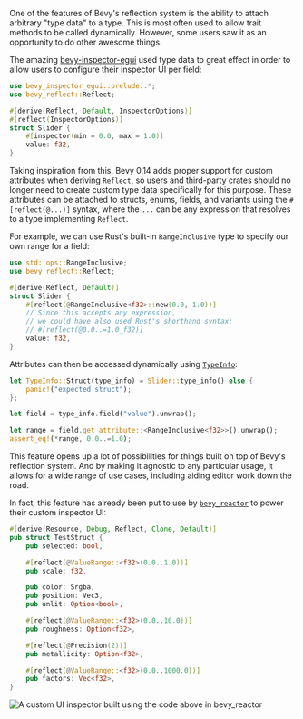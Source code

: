 One of the features of Bevy's reflection system is the ability to attach arbitrary "type data" to a type.
This is most often used to allow trait methods to be called dynamically.
However, some users saw it as an opportunity to do other awesome things.

The amazing [bevy-inspector-egui](https://github.com/jakobhellermann/bevy-inspector-egui) used type data to great effect
in order to allow users to configure their inspector UI per field:

```rust
use bevy_inspector_egui::prelude::*;
use bevy_reflect::Reflect;

#[derive(Reflect, Default, InspectorOptions)]
#[reflect(InspectorOptions)]
struct Slider {
    #[inspector(min = 0.0, max = 1.0)]
    value: f32,
}
```

Taking inspiration from this, Bevy 0.14 adds proper support for custom attributes when deriving `Reflect`,
so users and third-party crates should no longer need to create custom type data specifically for this purpose.
These attributes can be attached to structs, enums, fields, and variants using the `#[reflect(@...)]` syntax,
where the `...` can be any expression that resolves to a type implementing `Reflect`.

For example, we can use Rust's built-in `RangeInclusive` type to specify our own range for a field:

```rust
use std::ops::RangeInclusive;
use bevy_reflect::Reflect;

#[derive(Reflect, Default)]
struct Slider {
    #[reflect(@RangeInclusive<f32>::new(0.0, 1.0))]
    // Since this accepts any expression,
    // we could have also used Rust's shorthand syntax:
    // #[reflect(@0.0..=1.0_f32)]
    value: f32,
}
```

Attributes can then be accessed dynamically using [`TypeInfo`](https://docs.rs/bevy/latest/bevy/reflect/enum.TypeInfo.html):

```rust
let TypeInfo::Struct(type_info) = Slider::type_info() else {
    panic!("expected struct");
};

let field = type_info.field("value").unwrap();

let range = field.get_attribute::<RangeInclusive<f32>>().unwrap();
assert_eq!(*range, 0.0..=1.0);
```

This feature opens up a lot of possibilities for things built on top of Bevy's reflection system.
And by making it agnostic to any particular usage, it allows for a wide range of use cases,
including aiding editor work down the road.

In fact, this feature has already been put to use by [`bevy_reactor`](https://github.com/viridia/bevy_reactor/blob/main/examples/complex/reflect_demo.rs)
to power their custom inspector UI:

```rust
#[derive(Resource, Debug, Reflect, Clone, Default)]
pub struct TestStruct {
    pub selected: bool,

    #[reflect(@ValueRange::<f32>(0.0..1.0))]
    pub scale: f32,

    pub color: Srgba,
    pub position: Vec3,
    pub unlit: Option<bool>,

    #[reflect(@ValueRange::<f32>(0.0..10.0))]
    pub roughness: Option<f32>,

    #[reflect(@Precision(2))]
    pub metallicity: Option<f32>,

    #[reflect(@ValueRange::<f32>(0.0..1000.0))]
    pub factors: Vec<f32>,
}
```

![A custom UI inspector built using the code above in bevy_reactor](./custom_attributes_demo.jpg)
